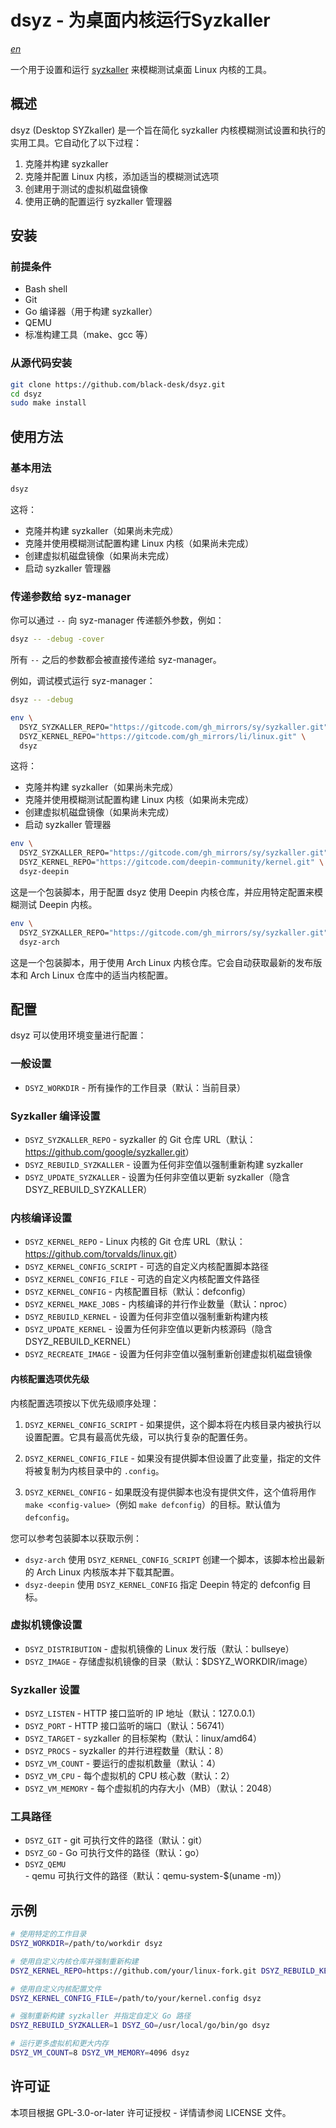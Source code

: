 <!--
SPDX-License-Identifier: GPL-3.0-or-later
SPDX-FileCopyrightText: Chen Linxuan <me@black-desk.cn>
-->

# dsyz - 为桌面内核运行Syzkaller

*[en](README.md)*

一个用于设置和运行 [syzkaller](https://github.com/google/syzkaller) 来模糊测试桌面 Linux 内核的工具。

## 概述

dsyz (Desktop SYZkaller) 是一个旨在简化 syzkaller 内核模糊测试设置和执行的实用工具。它自动化了以下过程：

1. 克隆并构建 syzkaller
2. 克隆并配置 Linux 内核，添加适当的模糊测试选项
3. 创建用于测试的虚拟机磁盘镜像
4. 使用正确的配置运行 syzkaller 管理器

## 安装

### 前提条件

- Bash shell
- Git
- Go 编译器（用于构建 syzkaller）
- QEMU
- 标准构建工具（make、gcc 等）

### 从源代码安装

```bash
git clone https://github.com/black-desk/dsyz.git
cd dsyz
sudo make install
```

## 使用方法

### 基本用法

```bash
dsyz
```

这将：

- 克隆并构建 syzkaller（如果尚未完成）
- 克隆并使用模糊测试配置构建 Linux 内核（如果尚未完成）
- 创建虚拟机磁盘镜像（如果尚未完成）
- 启动 syzkaller 管理器

### 传递参数给 syz-manager

你可以通过 `--` 向 syz-manager 传递额外参数，例如：

```bash
dsyz -- -debug -cover
```

所有 `--` 之后的参数都会被直接传递给 syz-manager。

例如，调试模式运行 syz-manager：

```bash
dsyz -- -debug
```

<!-- 注意：中英文文档在基本用例上的代码示例不同。中文文档中使用了中国的镜像服务，以便中文用户能够更快速地下载依赖库。 -->

```bash
env \
  DSYZ_SYZKALLER_REPO="https://gitcode.com/gh_mirrors/sy/syzkaller.git" \
  DSYZ_KERNEL_REPO="https://gitcode.com/gh_mirrors/li/linux.git" \
  dsyz
```

这将：

- 克隆并构建 syzkaller（如果尚未完成）
- 克隆并使用模糊测试配置构建 Linux 内核（如果尚未完成）
- 创建虚拟机磁盘镜像（如果尚未完成）
- 启动 syzkaller 管理器

```bash
env \
  DSYZ_SYZKALLER_REPO="https://gitcode.com/gh_mirrors/sy/syzkaller.git" \
  DSYZ_KERNEL_REPO="https://gitcode.com/deepin-community/kernel.git" \
  dsyz-deepin
```

这是一个包装脚本，用于配置 dsyz 使用 Deepin 内核仓库，并应用特定配置来模糊测试 Deepin 内核。

```bash
env \
  DSYZ_SYZKALLER_REPO="https://gitcode.com/gh_mirrors/sy/syzkaller.git" \
  dsyz-arch
```

这是一个包装脚本，用于使用 Arch Linux 内核仓库。它会自动获取最新的发布版本和 Arch Linux 仓库中的适当内核配置。

## 配置

dsyz 可以使用环境变量进行配置：

### 一般设置

- `DSYZ_WORKDIR` - 所有操作的工作目录（默认：当前目录）

### Syzkaller 编译设置

- `DSYZ_SYZKALLER_REPO` - syzkaller 的 Git 仓库 URL（默认：<https://github.com/google/syzkaller.git>）
- `DSYZ_REBUILD_SYZKALLER` - 设置为任何非空值以强制重新构建 syzkaller
- `DSYZ_UPDATE_SYZKALLER` - 设置为任何非空值以更新 syzkaller（隐含 DSYZ_REBUILD_SYZKALLER）

### 内核编译设置

- `DSYZ_KERNEL_REPO` - Linux 内核的 Git 仓库 URL（默认：<https://github.com/torvalds/linux.git>）
- `DSYZ_KERNEL_CONFIG_SCRIPT` - 可选的自定义内核配置脚本路径
- `DSYZ_KERNEL_CONFIG_FILE` - 可选的自定义内核配置文件路径
- `DSYZ_KERNEL_CONFIG` - 内核配置目标（默认：defconfig）
- `DSYZ_KERNEL_MAKE_JOBS` - 内核编译的并行作业数量（默认：nproc）
- `DSYZ_REBUILD_KERNEL` - 设置为任何非空值以强制重新构建内核
- `DSYZ_UPDATE_KERNEL` - 设置为任何非空值以更新内核源码（隐含 DSYZ_REBUILD_KERNEL）
- `DSYZ_RECREATE_IMAGE` - 设置为任何非空值以强制重新创建虚拟机磁盘镜像

#### 内核配置选项优先级

内核配置选项按以下优先级顺序处理：

1. `DSYZ_KERNEL_CONFIG_SCRIPT` - 如果提供，这个脚本将在内核目录内被执行以设置配置。它具有最高优先级，可以执行复杂的配置任务。

2. `DSYZ_KERNEL_CONFIG_FILE` - 如果没有提供脚本但设置了此变量，指定的文件将被复制为内核目录中的 `.config`。

3. `DSYZ_KERNEL_CONFIG` - 如果既没有提供脚本也没有提供文件，这个值将用作 `make <config-value>`（例如 `make defconfig`）的目标。默认值为 `defconfig`。

您可以参考包装脚本以获取示例：

- `dsyz-arch` 使用 `DSYZ_KERNEL_CONFIG_SCRIPT` 创建一个脚本，该脚本检出最新的 Arch Linux 内核版本并下载其配置。
- `dsyz-deepin` 使用 `DSYZ_KERNEL_CONFIG` 指定 Deepin 特定的 defconfig 目标。

### 虚拟机镜像设置

- `DSYZ_DISTRIBUTION` - 虚拟机镜像的 Linux 发行版（默认：bullseye）
- `DSYZ_IMAGE` - 存储虚拟机镜像的目录（默认：$DSYZ_WORKDIR/image）

### Syzkaller 设置

- `DSYZ_LISTEN` - HTTP 接口监听的 IP 地址（默认：127.0.0.1）
- `DSYZ_PORT` - HTTP 接口监听的端口（默认：56741）
- `DSYZ_TARGET` - syzkaller 的目标架构（默认：linux/amd64）
- `DSYZ_PROCS` - syzkaller 的并行进程数量（默认：8）
- `DSYZ_VM_COUNT` - 要运行的虚拟机数量（默认：4）
- `DSYZ_VM_CPU` - 每个虚拟机的 CPU 核心数（默认：2）
- `DSYZ_VM_MEMORY` - 每个虚拟机的内存大小（MB）（默认：2048）

### 工具路径

- `DSYZ_GIT` - git 可执行文件的路径（默认：git）
- `DSYZ_GO` - Go 可执行文件的路径（默认：go）
- `DSYZ_QEMU` - qemu 可执行文件的路径（默认：qemu-system-$(uname -m)）

## 示例

```bash
# 使用特定的工作目录
DSYZ_WORKDIR=/path/to/workdir dsyz

# 使用自定义内核仓库并强制重新构建
DSYZ_KERNEL_REPO=https://github.com/your/linux-fork.git DSYZ_REBUILD_KERNEL=1 dsyz

# 使用自定义内核配置文件
DSYZ_KERNEL_CONFIG_FILE=/path/to/your/kernel.config dsyz

# 强制重新构建 syzkaller 并指定自定义 Go 路径
DSYZ_REBUILD_SYZKALLER=1 DSYZ_GO=/usr/local/go/bin/go dsyz

# 运行更多虚拟机和更大内存
DSYZ_VM_COUNT=8 DSYZ_VM_MEMORY=4096 dsyz
```

## 许可证

本项目根据 GPL-3.0-or-later 许可证授权 - 详情请参阅 LICENSE 文件。
